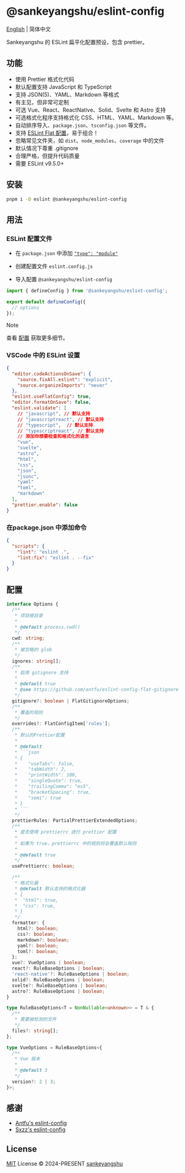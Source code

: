 # @sankeyangshu/eslint-config

[English](./README.md) | 简体中文

Sankeyangshu 的 ESLint 扁平化配置预设，包含 prettier。

## 功能

- 使用 Prettier 格式化代码
- 默认配置支持 JavaScript 和 TypeScript
- 支持 JSON(5)、YAML、Markdown 等格式
- 有主见，但非常可定制
- 可选 Vue、React、ReactNative、Solid、Svelte 和 Astro 支持
- 可选格式化程序支持格式化 CSS、HTML、YAML、Markdown 等。
- 自动排序导入、`package.json`、`tsconfig.json` 等文件。
- 支持 [ESLint Flat 配置](https://eslint.org/docs/latest/use/configure/configuration-files-new)，易于组合！
- 忽略常见文件夹，如 `dist`、`node_modules`、`coverage` 中的文件
- 默认情况下尊重 .gitignore
- 合理严格，但提升代码质量
- 需要 ESLint v9.5.0+

## 安装

```bash
pnpm i -D eslint @sankeyangshu/eslint-config
```

## 用法

### ESLint 配置文件

- 在 `package.json` 中添加 [`"type": "module"`](https://nodejs.org/api/packages.html#type)

- 创建配置文件 `eslint.config.js`

- 导入配置 `@sankeyangshu/eslint-config`

```js
import { defineConfig } from '@sankeyangshu/eslint-config';

export default defineConfig({
  // options
});
```

> [!NOTE]
> 查看 [配置](#配置) 获取更多细节。

### VSCode 中的 ESLint 设置

```json
{
  "editor.codeActionsOnSave": {
    "source.fixAll.eslint": "explicit",
    "source.organizeImports": "never"
  },
  "eslint.useFlatConfig": true,
  "editor.formatOnSave": false,
  "eslint.validate": [
    // "javascript", // 默认支持
    // "javascriptreact", // 默认支持
    // "typescript",  // 默认支持
    // "typescriptreact", // 默认支持
    // 添加你想要检查和格式化的语言
    "vue",
    "svelte",
    "astro",
    "html",
    "css",
    "json",
    "jsonc",
    "yaml"
    "toml",
    "markdown"
  ],
  "prettier.enable": false
}
```

### 在package.json 中添加命令

```json
{
  "scripts": {
    "lint": "eslint .",
    "lint:fix": "eslint . --fix"
  }
}
```

## 配置

````typescript
interface Options {
  /**
   * 项目根目录
   *
   * @default process.cwd()
   */
  cwd: string;
  /**
   * 被忽略的 glob
   */
  ignores: string[];
  /**
   * 启用 gitignore 支持
   *
   * @default true
   * @see https://github.com/antfu/eslint-config-flat-gitignore
   */
  gitignore?: boolean | FlatGitignoreOptions;
  /**
   * 覆盖的规则
   */
  overrides?: FlatConfigItem['rules'];
  /**
   * 默认的Prettier配置
   *
   * @default
   * ```json
   * {
   *    "useTabs": false,
   *    "tabWidth": 2,
   *    "printWidth": 100,
   *    "singleQuote": true,
   *    "trailingComma": "es5",
   *    "bracketSpacing": true,
   *    "semi": true
   * }
   * ```
   */
  prettierRules: PartialPrettierExtendedOptions;
  /**
   * 是否使用 prettierrc 进行 prettier 配置
   *
   * 如果为 true，prettierrc 中的规则将会覆盖默认规则
   *
   * @default true
   */
  usePrettierrc: boolean;

  /**
   * 格式化器
   * @default 默认支持的格式化器
   * {
   *  "html": true,
   *  "css": true,
   * }
   */
  formatter: {
    html?: boolean;
    css?: boolean;
    markdown?: boolean;
    yaml?: boolean;
    toml?: boolean;
  };
  vue?: VueOptions | boolean;
  react?: RuleBaseOptions | boolean;
  'react-native'?: RuleBaseOptions | boolean;
  solid?: RuleBaseOptions | boolean;
  svelte?: RuleBaseOptions | boolean;
  astro?: RuleBaseOptions | boolean;
}

type RuleBaseOptions<T = NonNullable<unknown>> = T & {
  /**
   * 需要被检测的文件
   */
  files?: string[];
};

type VueOptions = RuleBaseOptions<{
  /**
   * Vue 版本
   *
   * @default 3
   */
  version?: 2 | 3;
}>;
````

## 感谢

- [Antfu's eslint-config](https://github.com/antfu/eslint-config)
- [Sxzz's eslint-config](https://github.com/sxzz/eslint-config)

## License

[MIT](./LICENSE) License &copy; 2024-PRESENT [sankeyangshu](https://github.com/sankeyangshu)
